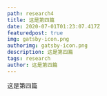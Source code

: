 ```yaml
---
path: research4
title: 这是第四篇
date: 2020-07-01T01:23:07.417Z
featuredpost: true
img: gatsby-icon.png
authorimg: gatsby-icon.png
description: 这是第四篇
tags: research
author: 这是第四篇
---
```

这是第四篇